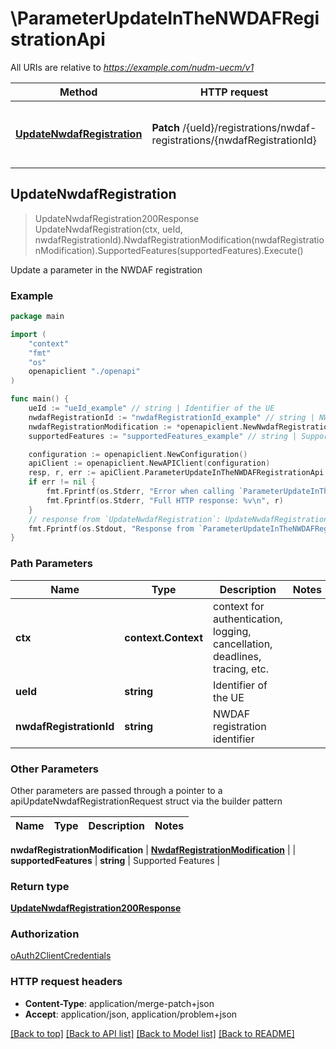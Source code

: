 # \ParameterUpdateInTheNWDAFRegistrationApi

All URIs are relative to *https://example.com/nudm-uecm/v1*

Method | HTTP request | Description
------------- | ------------- | -------------
[**UpdateNwdafRegistration**](ParameterUpdateInTheNWDAFRegistrationApi.md#UpdateNwdafRegistration) | **Patch** /{ueId}/registrations/nwdaf-registrations/{nwdafRegistrationId} | Update a parameter in the NWDAF registration



## UpdateNwdafRegistration

> UpdateNwdafRegistration200Response UpdateNwdafRegistration(ctx, ueId, nwdafRegistrationId).NwdafRegistrationModification(nwdafRegistrationModification).SupportedFeatures(supportedFeatures).Execute()

Update a parameter in the NWDAF registration

### Example

```go
package main

import (
    "context"
    "fmt"
    "os"
    openapiclient "./openapi"
)

func main() {
    ueId := "ueId_example" // string | Identifier of the UE
    nwdafRegistrationId := "nwdafRegistrationId_example" // string | NWDAF registration identifier
    nwdafRegistrationModification := *openapiclient.NewNwdafRegistrationModification("NwdafInstanceId_example") // NwdafRegistrationModification | 
    supportedFeatures := "supportedFeatures_example" // string | Supported Features (optional)

    configuration := openapiclient.NewConfiguration()
    apiClient := openapiclient.NewAPIClient(configuration)
    resp, r, err := apiClient.ParameterUpdateInTheNWDAFRegistrationApi.UpdateNwdafRegistration(context.Background(), ueId, nwdafRegistrationId).NwdafRegistrationModification(nwdafRegistrationModification).SupportedFeatures(supportedFeatures).Execute()
    if err != nil {
        fmt.Fprintf(os.Stderr, "Error when calling `ParameterUpdateInTheNWDAFRegistrationApi.UpdateNwdafRegistration``: %v\n", err)
        fmt.Fprintf(os.Stderr, "Full HTTP response: %v\n", r)
    }
    // response from `UpdateNwdafRegistration`: UpdateNwdafRegistration200Response
    fmt.Fprintf(os.Stdout, "Response from `ParameterUpdateInTheNWDAFRegistrationApi.UpdateNwdafRegistration`: %v\n", resp)
}
```

### Path Parameters


Name | Type | Description  | Notes
------------- | ------------- | ------------- | -------------
**ctx** | **context.Context** | context for authentication, logging, cancellation, deadlines, tracing, etc.
**ueId** | **string** | Identifier of the UE | 
**nwdafRegistrationId** | **string** | NWDAF registration identifier | 

### Other Parameters

Other parameters are passed through a pointer to a apiUpdateNwdafRegistrationRequest struct via the builder pattern


Name | Type | Description  | Notes
------------- | ------------- | ------------- | -------------


 **nwdafRegistrationModification** | [**NwdafRegistrationModification**](NwdafRegistrationModification.md) |  | 
 **supportedFeatures** | **string** | Supported Features | 

### Return type

[**UpdateNwdafRegistration200Response**](UpdateNwdafRegistration200Response.md)

### Authorization

[oAuth2ClientCredentials](../README.md#oAuth2ClientCredentials)

### HTTP request headers

- **Content-Type**: application/merge-patch+json
- **Accept**: application/json, application/problem+json

[[Back to top]](#) [[Back to API list]](../README.md#documentation-for-api-endpoints)
[[Back to Model list]](../README.md#documentation-for-models)
[[Back to README]](../README.md)

